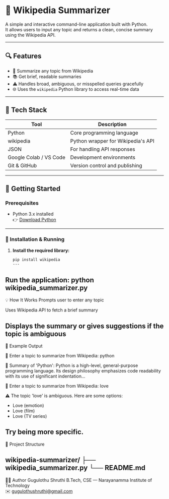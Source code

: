 # 🧠 Wikipedia Summarizer

A simple and interactive command-line application built with Python.  
It allows users to input any topic and returns a clean, concise summary using the Wikipedia API.

---

## 🔍 Features

- 🔎 Summarize any topic from Wikipedia  
- 📚 Get brief, readable summaries  
- ⚠️ Handles broad, ambiguous, or misspelled queries gracefully  
- 🌐 Uses the `wikipedia` Python library to access real-time data  

---

## 🧰 Tech Stack

| Tool            | Description                          |
|-----------------|------------------------------------|
| Python          | Core programming language           |
| wikipedia       | Python wrapper for Wikipedia's API |
| JSON            | For handling API responses          |
| Google Colab / VS Code | Development environments       |
| Git & GitHub    | Version control and publishing      |

---

## 🚀 Getting Started

### Prerequisites

- Python 3.x installed  
  👉 [Download Python](https://www.python.org/downloads/)

---

### 🔧 Installation & Running

1. **Install the required library:**

   ```bash
   pip install wikipedia
   ---
Run the application:
python wikipedia_summarizer.py
---
💡 How It Works
Prompts user to enter any topic

Uses Wikipedia API to fetch a brief summary

Displays the summary or gives suggestions if the topic is ambiguous
---

💬 Example Output

🔎 Enter a topic to summarize from Wikipedia: python

📘 Summary of 'Python':
Python is a high-level, general-purpose programming language. Its design philosophy emphasizes code readability with its use of significant indentation...

🔎 Enter a topic to summarize from Wikipedia: love

⚠️ The topic 'love' is ambiguous.
Here are some options:
- Love (emotion)
- Love (film)
- Love (TV series)

Try being more specific.
---
📂 Project Structure

wikipedia-summarizer/
├── wikipedia_summarizer.py
└── README.md
---
🙋‍♀️ Author
Gugulothu Shruthi
B.Tech, CSE — Narayanamma Institute of Technology
<br>
✉️ gugulothushruthi@gmail.com


